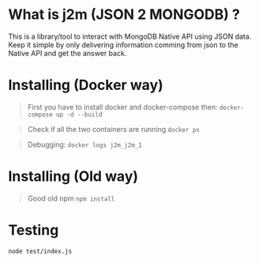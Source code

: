 # What is j2m (JSON 2 MONGODB) ?

This is a library/tool to interact with MongoDB Native API using JSON data. 
Keep it simple by only delivering information comming from json to the Native API and get the answer back.

# Installing (Docker way)

> First you have to install docker and docker-compose then:
`docker-compose up -d --build`

> Check if all the two containers are running
`docker ps`

> Debugging:
`docker logs j2m_j2m_1` 

# Installing (Old way)

> Good old npm
`npm install`

# Testing 
`node test/index.js`
